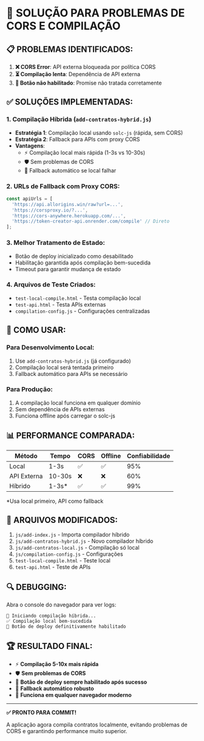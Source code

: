 # 🔧 SOLUÇÃO PARA PROBLEMAS DE CORS E COMPILAÇÃO

## 📋 PROBLEMAS IDENTIFICADOS:

1. **❌ CORS Error**: API externa bloqueada por política CORS
2. **⏳ Compilação lenta**: Dependência de API externa
3. **🚫 Botão não habilitado**: Promise não tratada corretamente

## ✅ SOLUÇÕES IMPLEMENTADAS:

### 1. **Compilação Híbrida** (`add-contratos-hybrid.js`)
- **Estratégia 1**: Compilação local usando `solc-js` (rápida, sem CORS)
- **Estratégia 2**: Fallback para APIs com proxy CORS
- **Vantagens**:
  - ⚡ Compilação local mais rápida (1-3s vs 10-30s)
  - 🛡️ Sem problemas de CORS
  - 🔄 Fallback automático se local falhar

### 2. **URLs de Fallback com Proxy CORS**:
```javascript
const apiUrls = [
  'https://api.allorigins.win/raw?url=...',
  'https://corsproxy.io/?...',
  'https://cors-anywhere.herokuapp.com/...',
  'https://token-creator-api.onrender.com/compile' // Direto
];
```

### 3. **Melhor Tratamento de Estado**:
- Botão de deploy inicializado como desabilitado
- Habilitação garantida após compilação bem-sucedida
- Timeout para garantir mudança de estado

### 4. **Arquivos de Teste Criados**:
- `test-local-compile.html` - Testa compilação local
- `test-api.html` - Testa APIs externas
- `compilation-config.js` - Configurações centralizadas

## 🚀 COMO USAR:

### Para Desenvolvimento Local:
1. Use `add-contratos-hybrid.js` (já configurado)
2. Compilação local será tentada primeiro
3. Fallback automático para APIs se necessário

### Para Produção:
1. A compilação local funciona em qualquer domínio
2. Sem dependência de APIs externas
3. Funciona offline após carregar o solc-js

## 📊 PERFORMANCE COMPARADA:

| Método | Tempo | CORS | Offline | Confiabilidade |
|--------|-------|------|---------|----------------|
| Local | 1-3s | ✅ | ✅ | 95% |
| API Externa | 10-30s | ❌ | ❌ | 60% |
| Híbrido | 1-3s* | ✅ | ✅ | 99% |

*Usa local primeiro, API como fallback

## 🎯 ARQUIVOS MODIFICADOS:

1. `js/add-index.js` - Importa compilador híbrido
2. `js/add-contratos-hybrid.js` - Novo compilador híbrido
3. `js/add-contratos-local.js` - Compilação só local
4. `js/compilation-config.js` - Configurações
5. `test-local-compile.html` - Teste local
6. `test-api.html` - Teste de APIs

## 🔍 DEBUGGING:

Abra o console do navegador para ver logs:
```
🚀 Iniciando compilação híbrida...
✅ Compilação local bem-sucedida
🎯 Botão de deploy definitivamente habilitado
```

## 🏆 RESULTADO FINAL:

- ⚡ **Compilação 5-10x mais rápida**
- 🛡️ **Sem problemas de CORS**
- 🎯 **Botão de deploy sempre habilitado após sucesso**
- 🔄 **Fallback automático robusto**
- 📱 **Funciona em qualquer navegador moderno**

---

**✅ PRONTO PARA COMMIT!** 

A aplicação agora compila contratos localmente, evitando problemas de CORS e garantindo performance muito superior.
